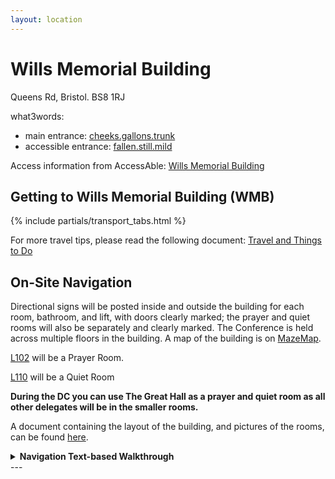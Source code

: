 ```yaml
---
layout: location
---
```


# Wills Memorial Building

Queens Rd, Bristol. BS8 1RJ

what3words:

- main entrance: [cheeks.gallons.trunk](https://what3words.com/cheeks.gallons.trunk)
- accessible entrance: [fallen.still.mild](https://what3words.com/fallen.still.mild)

Access information from AccessAble: [Wills Memorial Building](https://www.accessable.co.uk/university-of-bristol/access-guides/wills-memorial-building)

## Getting to Wills Memorial Building (WMB)

{% include partials/transport_tabs.html %}

For more travel tips, please read the following document: [Travel and Things to Do]({{site.baseurl}}/assets/pdfs/Travel.pdf)

## On-Site Navigation

Directional signs will be posted inside and outside the building for each room, bathroom, and lift, with doors clearly marked;
the prayer and quiet rooms will also be separately and clearly marked.
The Conference is held across multiple floors in the building. A map of the building is on [MazeMap](https://link.mazemap.com/TwCods4x).

[L102]({{site.baseurl}}/rooms/l102) will be a Prayer Room.

[L110]({{site.baseurl}}/rooms/l110) will be a Quiet Room

**During the DC you can use The Great Hall as a prayer and quiet room as all other delegates will be in the smaller rooms.**

A document containing the layout of the building, and pictures of the rooms, can be found [here]({{site.baseurl}}/assets/pdfs/WMB.pdf).

<details>
  <summary><strong>Navigation Text-based Walkthrough</strong></summary>
  {% include navigation_walkthrough.md %}
</details>
---
